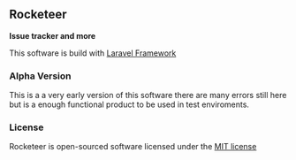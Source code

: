 ## Rocketeer

**Issue tracker and more**

This software is build with [Laravel Framework](https://laravel.com/)

### Alpha Version

This is a a very early version of this software there are many errors still here but is a enough functional product to be used in test enviroments.

### License

Rocketeer is open-sourced software licensed under the [MIT license](http://opensource.org/licenses/MIT)

